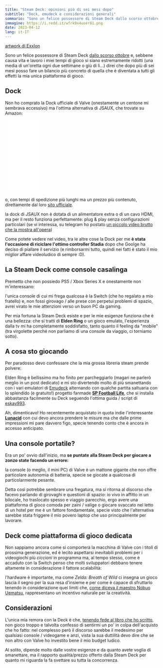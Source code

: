 ```yaml
---
title: "Steam Deck: opinioni più di sei mesi dopo"
subtitle: "Dock, emudeck e considerazioni generali"
sommario: "Sono un felice possessore di Steam Deck dallo scorso ottobre e, sebbene causa vita e lavoro i miei tempi di gioco si siano estremamente ridotti (una media di un'oretta ogni due settimane o giù di lì..."
immagine: https://i.redd.it/wfrk9x4uoer81.png
date: 2023-04-12
lang: it-IT
---
```


[artwork di ExxIon](https://www.reddit.com/r/Steam/comments/tvofg5/steam_deck_pixel_art_i_made_this_a_few_days_ago/)

Sono un felice possessore di Steam Deck [dallo scorso ottobre](/posts/ita/steam-deck) e, sebbene causa vita e lavoro i miei tempi di gioco si siano estremamente ridotti (una media di un'oretta ogni due settimane o giù di lì...) direi che dopo più di sei mesi posso fare un bilancio più concreto di quella che è diventata a tutti gli effetti la mia unica piattaforma di gioco.

## Dock 

Non ho comprato la Dock ufficiale di Valve (onestamente un centone mi sembrava eccessivo) ma l'ottima alternativa di JSAUX, che trovate su Amazon:

<iframe sandbox="allow-popups allow-scripts allow-modals allow-forms allow-same-origin" style="width:120px;height:240px;" marginwidth="0" marginheight="0" scrolling="no" frameborder="0" src="//rcm-eu.amazon-adsystem.com/e/cm?lt1=_blank&bc1=000000&IS2=1&bg1=FFFFFF&fc1=000000&lc1=0000FF&t=xabacadabra-21&language=it_IT&o=29&p=8&l=as4&m=amazon&f=ifr&ref=as_ss_li_til&asins=B0B8NFC7RF&linkId=3e94a5977ef058455d3f7a19256b6797"></iframe>

o, con tempi di spedizione più lunghi ma un prezzo più contenuto, direttamente dal loro [sito ufficiale](https://jsaux.com/).

la dock di JSAUX non è dotata di un alimentatore extra o di un cavo HDMI, ma per il resto funziona perfettamente: plug & play senza configurazioni particolari (se vi interessa, su telegram ho postato [un piccolo video brutto che la mostra all'opera](https://t.me/c/1541810563/684))

Come potete vedere nel video, tra le altre cose la Dock per me **è stata l'occasione di riciclare l'ottimo controller Stadia** dopo che Goolge ha deciso di piallare il servizio (e rimborsarmi tutto, quindi nei fatti è stato il mio miglior affare videoludico di sempre :D).

## La Steam Deck come console casalinga

Premetto che non possiedo PS5 / Xbox Series X e onestamente non m'interessano: 

l'unica console di cui mi frega qualcosa è la Switch (che ho regalato a mio fratello) e, non fossi girovago / alle prese con perpetui problemi di spazio, avrei virato le mie attenzioni verso un buon PC da gaming.

Per mia fortuna la Steam Deck esiste e per le mie esigenze funziona che è una bellezza: che si tratti di **Elden Ring** o un gioco emulato, l'esperienza dalla tv mi ha completamente soddisfatto, tanto quanto il feeling da "mobile" (tra virgolette perché non parliamo di una console da viaggio, ci torniamo sotto). 

## A cosa sto giocando 

Per paradosso devo confessare che la mia grossa libreria steam prende polvere: 

Elden Ring è bellissimo ma ho finito per parcheggiarlo (magari ne parlerò meglio in un post dedicato) e mi sto divertendo molto di più smanettando con i vari emulatori di [Emudeck](https://www.emudeck.com/) alternando con qualche partita saltuaria con lo splendido (e gratuito!) progetto fanmade [**SP Football Life**](https://www.pessmokepatch.com/2022/10/spfl23.html), che si installa abbastanza facilmente su Deck seguendo l'ottima guida / script di [eskay993](https://github.com/eskay993/gamefiles/tree/main/sp-football-life-2023).

Ah, dimenticavo! Ho recentemente acquistato in quota indie l'interessante [**Lunacid**](https://store.steampowered.com/app/1745510/Lunacid/) con cui devo ancora prendere le misure ma che dalle prime impressioni mi pare davvero figo, specie tenendo conto che è ancora in accesso anticipato.

## Una console portatile? 

Era un po' ovvio dall'inizio, ma **se puntate alla Steam Deck per giocare a zonzo state facendo un errore:** 

la console (o meglio, il mini PC) di Valve è un mattone gigante che non offre particolare autonomia di batteria, specie se giocate a qualcosa di particolarmente pesante.

Detta così potrebbe sembrare una fregatura, ma si ritorna al discorso che facevo parlando di girovaghi e questioni di spazio: io vivo in affitto in un bilocale, ho traslocato spesso e viaggio parecchio, ergo avere una piattaforma di gioco comoda per zaini / valige o giocare svaccato nel letto di un hotel per me è un fattore fondamentale, specie visto che l'alternativa sarebbe stata friggere il mio povero laptop che uso principalmente per lavorare.

## Deck come piattaforma di gioco dedicata

Non sappiamo ancora come si comporterà la macchina di Valve con i titoli di prossima generazione, ed è lecito aspettarsi inevitabili problemi per i videogiochi più _ciccioni_ in programma ma, al tempo stesso, come è accaduto con la Switch penso che molti sviluppatori debbano tenere altamente in considerazione il fattore scalabilità:

l'hardware è importante, ma come _Zelda: Breath of Wild_ ci insegna un gioco lascia il segno per la sua resa d'insieme e per come è capace di sfruttarlo tenendo in considerazione quei limiti che, [come diceva il maestro Nobuo Uematsu](/posts/ita/nobuo-uematsu-e-la-bellezza-dei-limiti/), rappresentano un incentivo naturale per la creatività.

## Considerazioni

L'unica mia remora con la Deck è che, [tenendo fede al libro che ho scritto](https://www.amazon.it/gp/product/B0B9LNVLCH/ref=ppx_yo_dt_b_asin_title_o00_s00?ie=UTF8&psc=1), non gioco troppo e talvolta confesso di sentirmi un po' in colpa dell'acquisto che ho fatto: nel complesso però il discorso sarebbe il medesimo per qualsiasi console / videogame e anzi, vista la sua duttilità devo dire che se non altro con Valve ho investito bene il mio budget ludico.

Al solito, dipende molto dalle vostre esigenze e da quanto avete voglia di smanettare, ma il rapporto qualità/prezzo offerto dalla Steam Deck per quanto mi riguarda la fa svettare su tutta la concorrenza.
